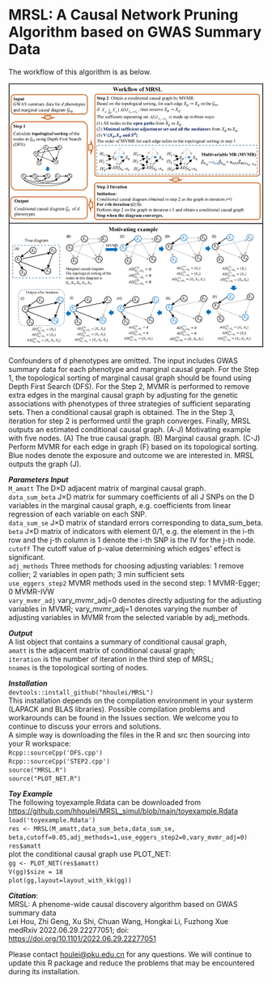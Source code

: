 # MRSL: A Causal Network Pruning Algorithm based on GWAS Summary Data
 
The workflow of this algorithm is as below.  

![Figure 1](https://github.com/hhoulei/MRSL_simul/blob/main/Figure%201_00.png)  

Confounders of d phenotypes are omitted. The input includes GWAS summary data for each phenotype and marginal causal graph. For the Step 1, the topological sorting of marginal causal graph should be found using Depth First Search (DFS). For the Step 2, MVMR is performed to remove extra edges in the marginal causal graph by adjusting for the genetic associations with phenotypes of three strategies of sufficient separating sets. Then a conditional causal graph is obtained. The in the Step 3, iteration for step 2 is performed until the graph converges. Finally, MRSL outputs an estimated conditional causal graph. (A-J) Motivating example with five nodes. (A) The true causal graph. (B) Marginal causal graph. (C-J) Perform MVMR for each edge in graph (F) based on its topological sorting. Blue nodes denote the exposure and outcome we are interested in. MRSL outputs the graph (J). 

***Parameters Input***   
`M_amatt` The D×D adjacent matrix of marginal causal graph.  
`data_sum_beta` J×D matrix for summary coefficients of all J SNPs on the D variables in the marginal causal graph, e.g. coefficients from linear regression of each variable on each SNP.  
`data_sum_se` J×D matrix of standard errors corresponding to data_sum_beta.  
`beta` J×D matrix of indicators with element 0/1, e.g. the element in the i-th row and the j-th column is 1 denote the i-th SNP is the IV for the j-th node.  
`cutoff` The cutoff value of p-value determining which edges' effect is significant.  
`adj_methods` Three methods for choosing adjusting variables: 1 remove collier; 2 variables in open path; 3 min sufficient sets  
`use_eggers_step2` MVMR methods used in the second step: 1 MVMR-Egger; 0 MVMR-IVW  
`vary_mvmr_adj` vary_mvmr_adj=0 denotes directly adjusting for the adjusting variables in MVMR; vary_mvmr_adj=1 denotes varying the number of adjusting variables in MVMR from the selected variable by adj_methods.  

***Output***   
A list object that contains a summary of conditional causal graph,   
`amatt` is the adjacent matrix of conditional causal graph;  
`iteration` is the number of iteration in the third step of MRSL;  
`nnames` is the topological sorting of nodes.  

***Installation***  
`devtools::install_github("hhoulei/MRSL")`  
This installation depends on the compilation environment in your systerm (LAPACK and BLAS libraries). Possible compilation problems and workarounds can be found in the Issues section. We welcome you to continue to discuss your errors and solutions.  
A simple way is downloading the files in the R and src then sourcing into your R workspace:  
`Rcpp::sourceCpp('DFS.cpp')`  
`Rcpp::sourceCpp('STEP2.cpp')`  
`source("MRSL.R")`  
`source("PLOT_NET.R")`  

***Toy Example***  
The following toyexample.Rdata can be downloaded from https://github.com/hhoulei/MRSL_simul/blob/main/toyexample.Rdata   
`load('toyexample.Rdata')`  
`res <- MRSL(M_amatt,data_sum_beta,data_sum_se,`  
`beta,cutoff=0.05,adj_methods=1,use_eggers_step2=0,vary_mvmr_adj=0)`  
`res$amatt`  
plot the conditional causal graph use PLOT_NET:  
`gg <- PLOT_NET(res$amatt)`  
`V(gg)$size = 18`  
`plot(gg,layout=layout_with_kk(gg))`  


***Citation***:  
MRSL: A phenome-wide causal discovery algorithm based on GWAS summary data  
Lei Hou, Zhi Geng, Xu Shi, Chuan Wang, Hongkai Li, Fuzhong Xue  
medRxiv 2022.06.29.22277051; doi: https://doi.org/10.1101/2022.06.29.22277051  

Please contact houlei@pku.edu.cn for any questions. We will continue to update this R package and reduce the problems that may be encountered during its installation.
